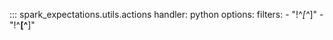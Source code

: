 
::: spark_expectations.utils.actions
    handler: python
    options:
        filters:
            - "!^_[^_]"
            - "!^__[^__]"
        